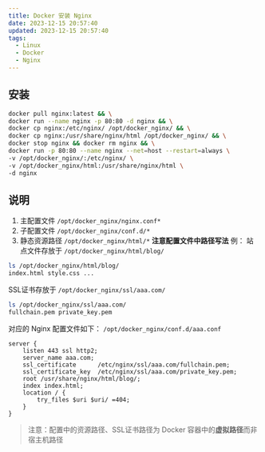 ```yaml
---
title: Docker 安装 Nginx
date: 2023-12-15 20:57:40
updated: 2023-12-15 20:57:40
tags:
  - Linux
  - Docker
  - Nginx
---
```

## 安装
```bash
docker pull nginx:latest && \
docker run --name nginx -p 80:80 -d nginx && \
docker cp nginx:/etc/nginx/ /opt/docker_nginx/ && \
docker cp nginx:/usr/share/nginx/html /opt/docker_nginx/ && \
docker stop nginx && docker rm nginx && \
docker run -p 80:80 --name nginx --net=host --restart=always \
-v /opt/docker_nginx/:/etc/nginx/ \
-v /opt/docker_nginx/html:/usr/share/nginx/html \
-d nginx
```
## 说明
1. 主配置文件 `/opt/docker_nginx/nginx.conf*`
2. 子配置文件 `/opt/docker_nginx/conf.d/*`
3. 静态资源路径 `/opt/docker_nginx/html/*`
**注意配置文件中路径写法**
例：
站点文件存放于 `/opt/docker_nginx/html/blog/`
```bash
ls /opt/docker_nginx/html/blog/
index.html style.css ...
```
SSL证书存放于 `/opt/docker_nginx/ssl/aaa.com/`
```bash
ls /opt/docker_nginx/ssl/aaa.com/
fullchain.pem private_key.pem
```
对应的 Nginx 配置文件如下：
`/opt/docker_nginx/conf.d/aaa.conf`
```nginx
server {
    listen 443 ssl http2;
    server_name aaa.com;
    ssl_certificate      /etc/nginx/ssl/aaa.com/fullchain.pem;
    ssl_certificate_key  /etc/nginx/ssl/aaa.com/private_key.pem;
    root /usr/share/nginx/html/blog/;
    index index.html;
    location / {
        try_files $uri $uri/ =404;
    }
}
```
>注意：配置中的资源路径、SSL证书路径为 Docker 容器中的**虚拟路径**而非宿主机路径